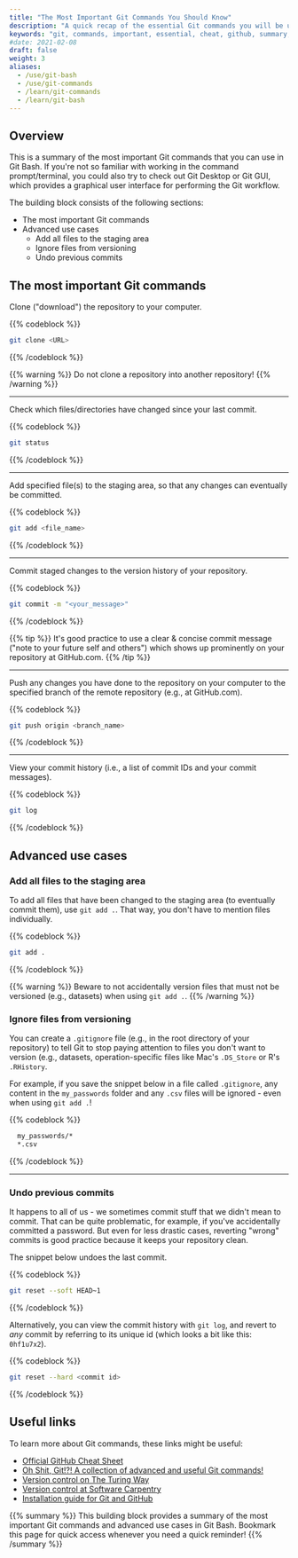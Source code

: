 ```yaml
---
title: "The Most Important Git Commands You Should Know"
description: "A quick recap of the essential Git commands you will be using every day."
keywords: "git, commands, important, essential, cheat, github, summary, code, bash, sheet"
#date: 2021-02-08
draft: false
weight: 3
aliases:
  - /use/git-bash
  - /use/git-commands
  - /learn/git-commands
  - /learn/git-bash
---
```


## Overview

This is a summary of the most important Git commands that you can use in Git Bash. If you're not so familiar with working in the command prompt/terminal, you could also try to check out Git Desktop or Git GUI, which provides a graphical user interface for performing the Git workflow.

The building block consists of the following sections:
- The most important Git commands
- Advanced use cases
  - Add all files to the staging area
  - Ignore files from versioning
  - Undo previous commits

## The most important Git commands

Clone ("download") the repository to your computer.

{{% codeblock %}}
```bash
git clone <URL>
```
{{% /codeblock %}}

{{% warning %}}
Do not clone a repository into another repository!
{{% /warning %}}

---

Check which files/directories have changed since your last commit.

{{% codeblock %}}
```bash
git status
```
{{% /codeblock %}}

---

Add specified file(s) to the staging area, so that any changes can eventually be committed.

{{% codeblock %}}
```bash
git add <file_name>
```
{{% /codeblock %}}

---

Commit staged changes to the version history of your repository. 

{{% codeblock %}}
```bash
git commit -m "<your_message>"
```
{{% /codeblock %}}

{{% tip %}}
It's good practice to use a clear & concise commit message ("note to your future self and others") which shows up prominently on your repository at GitHub.com.
{{% /tip %}}

---

Push any changes you have done to the repository on your computer to the specified branch of the remote repository (e.g., at GitHub.com).

{{% codeblock %}}
```bash
git push origin <branch_name>
```
{{% /codeblock %}}

---

View your commit history (i.e., a list of commit IDs and your commit messages).

{{% codeblock %}}
```bash
git log
```
{{% /codeblock %}}


## Advanced use cases

### Add all files to the staging area

To add all files that have been changed to the staging area (to eventually commit them), use `git add .`. That way, you don't have to mention files individually.

{{% codeblock %}}
```bash
git add .
```
{{% /codeblock %}}

{{% warning %}}
Beware to not accidentally version files that must not be versioned (e.g., datasets) when using `git add .`.
{{% /warning %}}


### Ignore files from versioning

You can create a `.gitignore` file (e.g., in the root directory of your repository) to tell Git to stop paying attention to files you don't want to version (e.g., datasets, operation-specific files like Mac's `.DS_Store` or R's `.RHistory`.

For example, if you save the snippet below in a file called `.gitignore`, any content in the `my_passwords` folder and any `.csv` files will be ignored - even when using `git add .`!

{{% codeblock %}}
```bash
  my_passwords/*
  *.csv
```
{{% /codeblock %}}

---

### Undo previous commits

It happens to all of us - we sometimes commit stuff that we didn't mean to commit. That can be quite problematic, for example, if you've accidentally committed a password. But even for less drastic cases, reverting "wrong" commits is good practice because it keeps your repository clean.

The snippet below undoes the last commit.

{{% codeblock %}}
```bash
git reset --soft HEAD~1
```
{{% /codeblock %}}

Alternatively, you can view the commit history with `git log`, and revert to *any* commit by referring to its unique id (which looks a bit like this: `0hf1u7x2`).

{{% codeblock %}}
```bash
git reset --hard <commit id>
```
{{% /codeblock %}}


## Useful links

To learn more about Git commands, these links might be useful: 

* [Official GitHub Cheat Sheet](https://education.github.com/git-cheat-sheet-education.pdf)
* [Oh Shit, Git!?! A collection of advanced and useful Git commands!](https://ohshitgit.com)
* [Version control on The Turing Way](https://the-turing-way.netlify.app/reproducible-research/vcs.html)
* [Version control at Software Carpentry](http://swcarpentry.github.io/git-novice/)
* [Installation guide for Git and GitHub](/building-blocks/configure-your-computer/statistics-and-computation/git/)

{{% summary %}}
This building block provides a summary of the most important Git commands and advanced use cases in Git Bash. Bookmark this page for quick access whenever you need a quick reminder!
{{% /summary %}}


